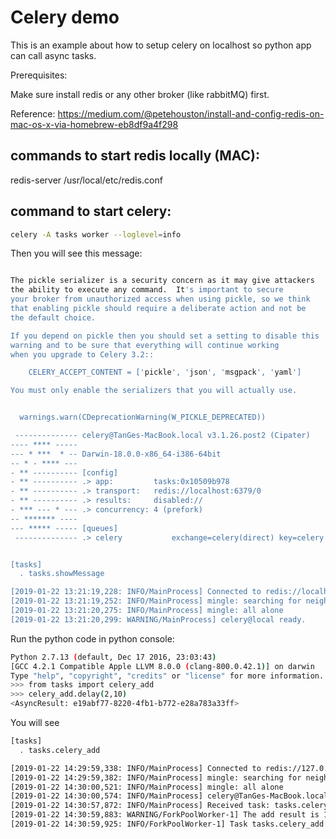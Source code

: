 # Celery demo
This is an example about how to setup celery on localhost so python
app can call async tasks.

Prerequisites:

Make sure install redis or any other broker (like rabbitMQ) first. 

Reference:
https://medium.com/@petehouston/install-and-config-redis-on-mac-os-x-via-homebrew-eb8df9a4f298

## commands to start redis locally (MAC):
redis-server /usr/local/etc/redis.conf

## command to start celery:
```bash
celery -A tasks worker --loglevel=info
```

Then you will see this message:
```bash

The pickle serializer is a security concern as it may give attackers
the ability to execute any command.  It's important to secure
your broker from unauthorized access when using pickle, so we think
that enabling pickle should require a deliberate action and not be
the default choice.

If you depend on pickle then you should set a setting to disable this
warning and to be sure that everything will continue working
when you upgrade to Celery 3.2::

    CELERY_ACCEPT_CONTENT = ['pickle', 'json', 'msgpack', 'yaml']

You must only enable the serializers that you will actually use.


  warnings.warn(CDeprecationWarning(W_PICKLE_DEPRECATED))

 -------------- celery@TanGes-MacBook.local v3.1.26.post2 (Cipater)
---- **** -----
--- * ***  * -- Darwin-18.0.0-x86_64-i386-64bit
-- * - **** ---
- ** ---------- [config]
- ** ---------- .> app:         tasks:0x10509b978
- ** ---------- .> transport:   redis://localhost:6379/0
- ** ---------- .> results:     disabled://
- *** --- * --- .> concurrency: 4 (prefork)
-- ******* ----
--- ***** ----- [queues]
 -------------- .> celery           exchange=celery(direct) key=celery


[tasks]
  . tasks.showMessage

[2019-01-22 13:21:19,228: INFO/MainProcess] Connected to redis://localhost:6379/0
[2019-01-22 13:21:19,252: INFO/MainProcess] mingle: searching for neighbors
[2019-01-22 13:21:20,275: INFO/MainProcess] mingle: all alone
[2019-01-22 13:21:20,299: WARNING/MainProcess] celery@local ready.
```


Run the python code in python console:

```bash
Python 2.7.13 (default, Dec 17 2016, 23:03:43)
[GCC 4.2.1 Compatible Apple LLVM 8.0.0 (clang-800.0.42.1)] on darwin
Type "help", "copyright", "credits" or "license" for more information.
>>> from tasks import celery_add
>>> celery_add.delay(2,10)
<AsyncResult: e19abf77-8220-4fb1-b772-e28a783a33ff>
```


You will see

```bash
[tasks]
  . tasks.celery_add

[2019-01-22 14:29:59,338: INFO/MainProcess] Connected to redis://127.0.0.1:6379//
[2019-01-22 14:29:59,382: INFO/MainProcess] mingle: searching for neighbors
[2019-01-22 14:30:00,521: INFO/MainProcess] mingle: all alone
[2019-01-22 14:30:00,574: INFO/MainProcess] celery@TanGes-MacBook.local ready.
[2019-01-22 14:30:57,872: INFO/MainProcess] Received task: tasks.celery_add[e19abf77-8220-4fb1-b772-e28a783a33ff]
[2019-01-22 14:30:59,883: WARNING/ForkPoolWorker-1] The add result is 12.
[2019-01-22 14:30:59,925: INFO/ForkPoolWorker-1] Task tasks.celery_add[e19abf77-8220-4fb1-b772-e28a783a33ff] succeeded in 2.047685897s: 12
```